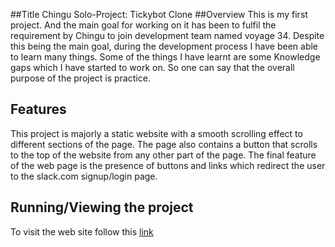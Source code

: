##Title
Chingu Solo-Project: Tickybot Clone
##Overview
This is my first project. And the main goal for working on it has been to fulfil the requirement by Chingu to join development team named voyage 34. Despite this being the main goal, during the development process I have been able to learn many things. Some of the things I have learnt are some Knowledge gaps which I have started to work on. So one can say that the overall purpose of the project is practice.
## Features
This project is majorly a static website with a smooth scrolling effect to different sections of the page.
The page also contains a button that scrolls to the top of the website from any other part of the page.
The final feature of the web page is the presence of buttons and links which redirect the user to the slack.com signup/login page. 
## Running/Viewing the project
To visit the web site follow this [link](https://ticketbot-clone.herokuapp.com/index.html)
